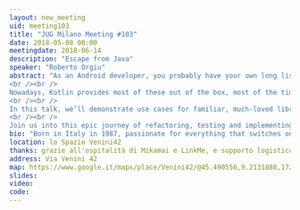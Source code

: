 ```yaml
---
layout: new_meeting
uid: meeting103
title: "JUG Milano Meeting #103"
date: 2018-05-08 00:00
meetingdate: 2018-06-14
description: "Escape from Java"
speaker: "Roberto Orgiu"
abstract: "As an Android developer, you probably have your own long list of libraries and external dependencies that you’ll add to any new project or feature. These are the libraries that help us to write better code by providing functionalities that are not baked into the Java language: JSON parsing, immutability, performing simple asynchronous operations, and much more.
<br /><br />
Nowadays, Kotlin provides most of these out of the box, most of the times with a friendlier and more concise syntax: this means we could eventually get rid of some of these base libraries and have even less Java code in our codebase.
<br /><br />
In this talk, we’ll demonstrate use cases for familiar, much-loved libraries on Android and show how you can use built-in Kotlin language features instead. We’ll also cover a few examples to show how some libraries that you may not have considered yet will perform better in Kotlin than their Java counterparts.
<br /><br />
Join us into this epic journey of refactoring, testing and implementing!"
bio: "Born in Italy in 1987, passionate for everything that switches on and off and particularly for handheld and wearable devices. I love to learn new languages such as Kotlin, patterns and everything Android-related. I recently joined The New York Times Android team as Android Engineer."
location: lo Spazio Venini42
thanks: grazie all'ospitalità di Mikamai e LinkMe, e supporto logistico di Credimi
address: Via Venini 42
map: https://www.google.it/maps/place/Venini42/@45.490556,9.2131888,17z/data=!3m1!4b1!4m5!3m4!1s0x4786c6de20e6362f:0xc95afb6f555f4ed6!8m2!3d45.490556!4d9.2153775
slides: 
video: 
code: 
---
```

